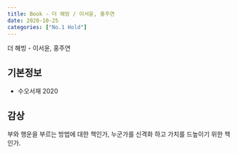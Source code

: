 ```yaml
---
title: Book - 더 해빙 / 이서윤, 홍주연
date: 2020-10-25
categories: ["No.1 Hold"]
---
```


더 해빙 - 이서윤, 홍주연

## 기본정보

*   수오서재 2020

## 감상
부와 행운을 부르는 방법에 대한 책인가, 누군가를 신격화 하고 가치를 드높이기 위한 책인가.
 
